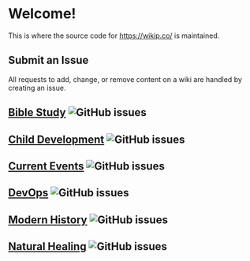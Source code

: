# Welcome!

This is where the source code for https://wikip.co/ is maintained.

## Submit an Issue

All requests to add, change, or remove content on a wiki are handled by creating an issue.

## [Bible Study](https://github.com/wikip-co/bible-study_source/issues) ![GitHub issues](https://img.shields.io/github/issues/wikip-co/bible-study_source?style=flat-square)

## [Child Development](https://github.com/wikip-co/child-development_source/issues) ![GitHub issues](https://img.shields.io/github/issues/wikip-co/child-development_source?style=flat-square)

## [Current Events](https://github.com/wikip-co/current-events_source/issues) ![GitHub issues](https://img.shields.io/github/issues/wikip-co/current-events_source?style=flat-square)

## [DevOps](https://github.com/wikip-co/devops_source/issues) ![GitHub issues](https://img.shields.io/github/issues/wikip-co/devops_source?style=flat-square)

## [Modern History](https://github.com/wikip-co/modern-history_source/issues) ![GitHub issues](https://img.shields.io/github/issues/wikip-co/modern-history_source?style=flat-square)

## [Natural Healing](https://github.com/wikip-co/natural-healing_source/issues) ![GitHub issues](https://img.shields.io/github/issues/wikip-co/natural-healing_source?style=flat-square)
